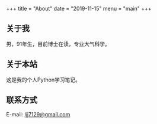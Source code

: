 +++
title = "About"
date = "2019-11-15"
menu = "main"
+++

关于我
------

男，91年生，目前博士在读，专业大气科学。

关于本站
--------

这是我的个人Python学习笔记。

联系方式
--------

E-mail: <ljj7129@gmail.com>
